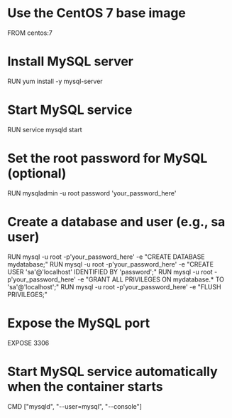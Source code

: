 # Use the CentOS 7 base image
FROM centos:7

# Install MySQL server
RUN yum install -y mysql-server

# Start MySQL service
RUN service mysqld start

# Set the root password for MySQL (optional)
RUN mysqladmin -u root password 'your_password_here'

# Create a database and user (e.g., sa user)
RUN mysql -u root -p'your_password_here' -e "CREATE DATABASE mydatabase;"
RUN mysql -u root -p'your_password_here' -e "CREATE USER 'sa'@'localhost' IDENTIFIED BY 'password';"
RUN mysql -u root -p'your_password_here' -e "GRANT ALL PRIVILEGES ON mydatabase.* TO 'sa'@'localhost';"
RUN mysql -u root -p'your_password_here' -e "FLUSH PRIVILEGES;"

# Expose the MySQL port
EXPOSE 3306

# Start MySQL service automatically when the container starts
CMD ["mysqld", "--user=mysql", "--console"]
